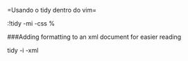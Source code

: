 
 =Usando o tidy dentro do vim=

  :!tidy -mi -css %

###Adding formatting to an xml document for easier reading

  tidy -i -xml <inputfile>
